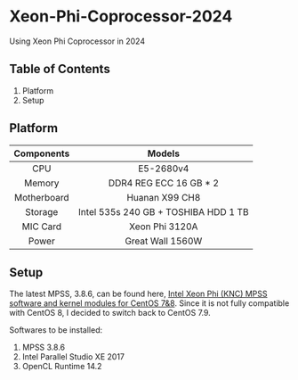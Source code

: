# Xeon-Phi-Coprocessor-2024

Using Xeon Phi Coprocessor in 2024

## Table of Contents

1. Platform
2. Setup

## Platform

|  Components |                Models                |
|:-----------:|:------------------------------------:|
|     CPU     |               E5-2680v4              |
|    Memory   |        DDR4 REG ECC 16 GB * 2        |
| Motherboard |            Huanan X99 CH8            |
|   Storage   | Intel 535s 240 GB + TOSHIBA HDD 1 TB |
|   MIC Card  |            Xeon Phi 3120A            |
|    Power    |           Great Wall 1560W           |

## Setup

The latest MPSS, 3.8.6, can be found here, [Intel Xeon Phi (KNC) MPSS software and kernel modules for CentOS 7&8](https://jjkeijser.github.io/mpss). Since it is not fully compatible with CentOS 8, I decided to switch back to CentOS 7.9. 

Softwares to be installed:

1. MPSS 3.8.6
2. Intel Parallel Studio XE 2017
3. OpenCL Runtime 14.2
